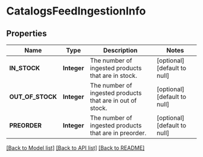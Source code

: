 # CatalogsFeedIngestionInfo
## Properties

| Name | Type | Description | Notes |
|------------ | ------------- | ------------- | -------------|
| **IN\_STOCK** | **Integer** | The number of ingested products that are in stock. | [optional] [default to null] |
| **OUT\_OF\_STOCK** | **Integer** | The number of ingested products that are in out of stock. | [optional] [default to null] |
| **PREORDER** | **Integer** | The number of ingested products that are in preorder. | [optional] [default to null] |

[[Back to Model list]](../README.md#documentation-for-models) [[Back to API list]](../README.md#documentation-for-api-endpoints) [[Back to README]](../README.md)

